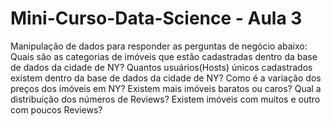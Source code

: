# Mini-Curso-Data-Science - Aula 3
Manipulação de dados para responder as perguntas de negócio abaixo:
  Quais são as categorias de imóveis que estão cadastradas dentro da base de dados da cidade de NY?
  Quantos usuários(Hosts) únicos cadastrados existem dentro da base de dados da cidade de NY?
  Como é a variação dos preços dos imóveis em NY?
  Existem mais imóveis baratos ou caros?
  Qual a distribuição dos números de Reviews? Existem imóveis com muitos e outro com poucos Reviews?
